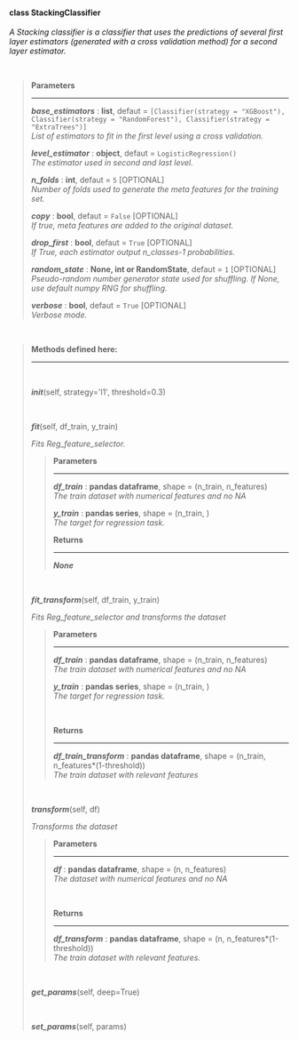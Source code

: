 #### class StackingClassifier ####
*A Stacking classifier is a classifier that uses the predictions of several first layer estimators (generated with a cross validation method) for a second layer estimator.* <br/>

<br/>

> **Parameters**
> ___
>  
> ***base_estimators*** : **list**, defaut = `[Classifier(strategy = "XGBoost"), Classifier(strategy = "RandomForest"), Classifier(strategy = "ExtraTrees")]` <br/>
> *List of estimators to fit in the first level using a cross validation.* 
>
> ***level_estimator*** : **object**, defaut = `LogisticRegression()` <br/>
> *The estimator used in second and last level.*
>
> ***n_folds*** : **int**, defaut = `5` [OPTIONAL] <br/>
> *Number of folds used to generate the meta features for the training set.*
>
> ***copy*** : **bool**, defaut = `False` [OPTIONAL] <br/>
> *If true, meta features are added to the original dataset.*
>
> ***drop_first*** : **bool**, defaut = `True` [OPTIONAL] <br/>
> *If True, each estimator output n_classes-1 probabilities.*
>
> ***random_state*** : **None, int or RandomState**, defaut = `1` [OPTIONAL] <br/>
> *Pseudo-random number generator state used for shuffling. If None, use default numpy RNG for shuffling.*
>
> ***verbose*** : **bool**, defaut = `True` [OPTIONAL] <br/>
> *Verbose mode.*

<br/>

> **Methods defined here:**
> ___
>
> <br/>
>
> ***init***(self, strategy='l1', threshold=0.3) 
> 
> <br/>
>
> ***fit***(self, df_train, y_train) 
>
> *Fits Reg_feature_selector.*
>
>> **Parameters** 
>> ___ 
>>
>> ***df_train*** : **pandas dataframe**, shape = (n_train, n_features) <br/>
>> *The train dataset with numerical features and no NA* 
>>
>> ***y_train*** : **pandas series**, shape = (n_train, ) <br/>
>> *The target for regression task.* 
>>
>> **Returns** 
>> ___ 
>>
>> ***None*** 
>
> <br/>
>
> ***fit_transform***(self, df_train, y_train) 
>
> *Fits Reg_feature_selector and transforms the dataset*
>
>> **Parameters** 
>> ___ 
>> 
>> ***df_train*** : **pandas dataframe**, shape = (n_train, n_features) <br/>
>> *The train dataset with numerical features and no NA* 
>>
>> ***y_train*** : **pandas series**, shape = (n_train, ) <br/>
>> *The target for regression task.* 
>>
>> <br/>
>> 
>> **Returns** 
>> ___ 
>>
>> ***df_train_transform*** : **pandas dataframe**, shape = (n_train, n_features*(1-threshold)) <br/>
>> *The train dataset with relevant features* 
>
> <br/>
>
> ***transform***(self, df)
>
> *Transforms the dataset*
>
>> **Parameters** 
>> ___ 
>> 
>> ***df*** : **pandas dataframe**, shape = (n, n_features) <br/>
>> *The dataset with numerical features and no NA* 
>>
>> <br/>
>> 
>> **Returns** 
>> ___ 
>>
>> ***df_transform*** : **pandas dataframe**, shape = (n, n_features*(1-threshold)) <br/>
>> *The train dataset with relevant features.* 
>
> <br/>
>
> ***get_params***(self, deep=True)
>
> <br/>
>
> ***set_params***(self, params)
